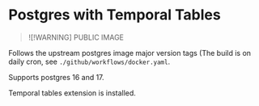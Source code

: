 # Postgres with Temporal Tables

> ![!WARNING]
> PUBLIC IMAGE

Follows the upstream postgres image major version tags (The build is on daily cron, see `./github/workflows/docker.yaml`.

Supports postgres 16 and 17.

Temporal tables extension is installed.
